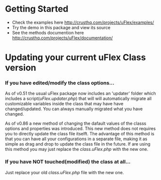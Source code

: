 Getting Started
=========================

* Check the examples here <http://crusthq.com/projects/uFlex/examples/>
* Try the demo in this package and view its source
* See the methods documention here <http://crusthq.com/projects/uFlex/documentation/>

Updating your current uFlex Class version
====================================

### If you have edited/modify the class options...

	
As of v0.51 the usual uFlex package now includes an 'updater' folder which includes a script(*uFlex.updater.php*) that will
will automatically migrate all customizable variables inside the class that may have have changed/updated. You can always 
manually migrated what you have changed.

As of v0.86 a new method of changing the dafault values of the classs options and properties was introduced. This new method 
does not requires you to directly update the class file itselft. The advantage of this method is that you can have all your
configurations in a separate file, making it as simple as drag and drop to update the class file in the future. If are using 
this method you may just replace the *class.uFlex.php* with the new one.
	
	
### If you have NOT touched(modified) the class at all...
	
Just replace your old *class.uFlex.php* file with the new one.
